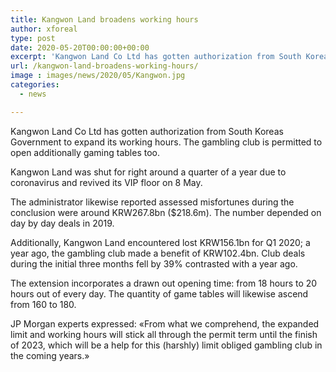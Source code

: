 ```yaml
---
title: Kangwon Land broadens working hours
author: xforeal 
type: post
date: 2020-05-20T00:00:00+00:00
excerpt: 'Kangwon Land Co Ltd has gotten authorization from South Koreas Government to broaden its working hours '
url: /kangwon-land-broadens-working-hours/
image : images/news/2020/05/Kangwon.jpg
categories:
  - news

---
```

Kangwon Land Co Ltd has gotten authorization from South Koreas Government to expand its working hours. The gambling club is permitted to open additionally gaming tables too. 

Kangwon Land was shut for right around a quarter of a year due to coronavirus and revived its VIP floor on 8 May. 

The administrator likewise reported assessed misfortunes during the conclusion were around KRW267.8bn ($218.6m). The number depended on day by day deals in 2019. 

Additionally, Kangwon Land encountered lost KRW156.1bn for Q1 2020; a year ago, the gambling club made a benefit of KRW102.4bn. Club deals during the initial three months fell by 39&percnt; contrasted with a year ago. 

The extension incorporates a drawn out opening time: from 18 hours to 20 hours out of every day. The quantity of game tables will likewise ascend from 160 to 180. 

JP Morgan experts expressed: &#171;From what we comprehend, the expanded limit and working hours will stick all through the permit term until the finish of 2023, which will be a help for this (harshly) limit obliged gambling club in the coming years.&#187;